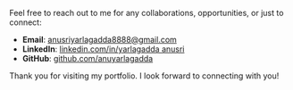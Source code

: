 

Feel free to reach out to me for any collaborations, opportunities, or just to connect:

- **Email**: anusriyarlagadda8888@gmail.com
- **LinkedIn**: [linkedin.com/in/yarlagadda anusri](https://www.linkedin.com/in/anusri-yarlagadda-998226259/)
- **GitHub**: [github.com/anuyarlagadda](https://github.com/anuyarlagadda)

Thank you for visiting my portfolio. I look forward to connecting with you!

